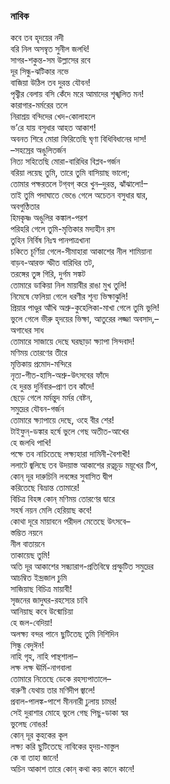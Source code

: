 ### নাবিক
কবে তব হৃদয়ের নদী  
বরি নিল অসম্বৃত সুনীল জলধি!  
সাগর-শকুন্ত-সম উল্লাসের রবে  
দূর সিন্ধু-ঝটিকার নভে  
বাজিয়া উঠিল তব দুরন্ত যৌবন!  
পৃথ্বীর বেলায় বসি কেঁদে মরে আমাদের শৃঙ্খলিত মন!  
কারাগার-মর্মরের তলে  
নিরাশ্রয় বন্দিদের খেদ-কোলাহলে  
ভ’রে যায় বসুধার আহত আকাশ!  
অবনত শিরে মোরা ফিরিতেছি ঘৃণা বিধিবিধানের দাস!  
–সহস্রের অঙুলিতর্জন  
নিত্য সহিতেছি মোরা-বারিধির বিপ্লব-গর্জন  
বরিয়া লয়েছ তুমি, তারে তুমি বাসিয়াছ ভালো;  
তোমার পক্ষরতলে টগ্‌বগ্ করে খুন–দুরন্ত, ঝাঁঝালো!–  
তাই তুমি পদাঘাতে ভেঙে গেলে অচেতন বসুধার দ্বার,  
অবগুণ্ঠিতার  
হিমকৃষ্ণ অঙুলির কঙ্কাল-পরশ  
পরিহরি গেলে তুমি-মৃত্তিকার মদ্যহীন রস  
তুহিন নির্বিষ নিঃস্ব পানপাত্রখানা  
চকিতে চূর্ণিয়া গেলে-সীমাহারা আকাশের নীল শামিয়ানা  
বাড়ব-আরক্ত স্ফীত বারিধির তট,  
তরঙ্গের তুঙ্গ গিরি, দুর্গম সঙ্কট  
তোমারে ডাকিয়া নিল মায়াবীর রাঙা মুখ তুলি!  
নিমেষে ফেলিয়া গেলে ধরণীর শূন্য ভিক্ষাঝুলি!  
প্রিয়ার পাণ্ডুর আঁখি অশ্রু-কুহেলিকা-মাখা গেলে তুমি ভুলি!  
ভুলে গেলে ভীরু হৃদয়ের ভিক্ষা, আতুরের লজ্জা অবসাদ,–  
অগাধের সাধ  
তোমারে সাজায়ে দেছে ঘরছাড়া ক্ষ্যাপা সিন্দবাদ!  
মণিময় তোরণের তীরে  
মৃত্তিকায় প্রমোদ-মন্দিরে  
নৃত্য-গীত-হাসি-অশ্রু-উৎসবের ফাঁদে  
হে দুরন্ত দুর্নিবার–প্রাণ তব কাঁদে!  
ছেড়ে গেলে মর্মন্তুদ মর্মর বেষ্টন,  
সমুদ্রের যৌবন-গর্জন  
তোমারে ক্ষ্যাপায়ে দেছে, ওহে বীর শের!  
টাইফুন্-ডঙ্কার হর্ষে ভুলে গেছ অতীত-আখের  
হে জলধি পাখি!  
পক্ষে তব নাচিতেছে লক্ষ্যহারা দামিনী-বৈশাখী!  
ললাটে জ্বলিছে তব উদয়াস্ত আকাশের রত্নচূড় ময়ূখের টিপ,  
কোন্ দূর দারুচিনি লবঙ্গের সুবাসিত দ্বীপ  
করিতেছে বিভ্রান্ত তোমারে!  
বিচিত্র বিহঙ্গ কোন্ মণিময় তোরণের দ্বারে  
সহর্ষ নয়ন মেলি হেরিয়াছ কবে!  
কোথা দূরে মায়াবনে পরীদল মেতেছে উৎসবে–  
স্তম্ভিত নয়নে  
নীল বাতায়নে  
তাকায়েছ তুমি!  
অতি দূর আকাশের সন্ধ্যারাগ-প্রতিবিম্বে প্রস্ফুটিত সমুদ্রের  
আচম্বিত ইন্দ্রজাল চুমি  
সাজিয়াছ বিচিত্র মায়াবী!  
সৃজনের জাদুঘর-রহস্যের চাবি  
আনিয়াছ কবে উন্মোচিয়া  
হে জল-বেদিয়া!  
অলক্ষ্য বন্দর পানে ছুটিতেছ তুমি নিশিদিন  
সিন্ধু বেদুঈন!  
নাহি গৃহ, নাহি পান্থশালা–  
লক্ষ লক্ষ ঊর্মি-নাগবালা  
তোমারে নিতেছে ডেকে রহস্যপাতালে–  
বারুণী যেথায় তার মণিদীপ জ্বালে!  
প্রবাল-পালঙ্ক-পাশে মীননারী ঢুলায় চামর!  
সেই দুরাশার মোহে ভুলে গেছ পিছু-ডাকা স্বর  
ভুলেছ নোঙর!  
কোন্ দূর কুহকের কূল  
লক্ষ্য করি ছুটিতেছে নাবিকের হৃদয়-মাস্তুল  
কে বা তাহা জানে!  
অচিন আকাশ তারে কোন্ কথা কয় কানে কানে!  

